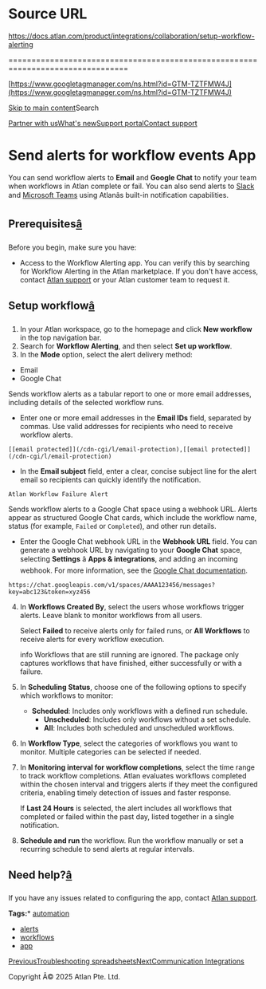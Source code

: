 # Source URL
https://docs.atlan.com/product/integrations/collaboration/setup-workflow-alerting

================================================================================

<!--
canonical: https://docs.atlan.com/product/integrations/collaboration/setup-workflow-alerting
link-alternate: https://docs.atlan.com/product/integrations/collaboration/setup-workflow-alerting
meta-description: Learn how to configure alerts for workflow events in Atlan via email or Google Chat.
meta-docsearch:docusaurus_tag: docs-default-current
meta-docsearch:language: en
meta-docsearch:version: current
meta-docusaurus_locale: en
meta-docusaurus_tag: docs-default-current
meta-docusaurus_version: current
meta-generator: Docusaurus v3.8.1
meta-og-description: Learn how to configure alerts for workflow events in Atlan via email or Google Chat.
meta-og-locale: en
meta-og-title: Send alerts for workflow events | Atlan Documentation
meta-og-url: https://docs.atlan.com/product/integrations/collaboration/setup-workflow-alerting
meta-twitter:card: summary_large_image
meta-viewport: width=device-width,initial-scale=1
title: Send alerts for workflow events | Atlan Documentation
-->

[https://www.googletagmanager.com/ns.html?id=GTM-TZTFMW4J](https://www.googletagmanager.com/ns.html?id=GTM-TZTFMW4J)

[Skip to main content](#__docusaurus_skipToContent_fallback)Search

[Partner with us](https://docs.google.com/forms/d/e/1FAIpQLScuAIhCm2GS7YFstrOjawbP8J7PUmOynQo7wI2yGCcCyEcVSw/viewform)[What's new](https://shipped.atlan.com/)[Support portal](https://atlan.zendesk.com/auth/v2/login/signin?return_to=https%3A%2F%2Fatlan.zendesk.com%2Fhc%2Fen-us&theme=hc&locale=en-us&brand_id=1900000425113&auth_origin=1900000425113%2Cfalse%2Ctrue)[Contact support](/support/submit-request)

Send alerts for workflow events App
===================================

You can send workflow alerts to **Email** and **Google Chat** to notify your team when workflows in Atlan complete or fail. You can also send alerts to [Slack](/product/integrations/collaboration/slack) and [Microsoft Teams](/product/integrations/collaboration/microsoft-teams) using Atlanâs built\-in notification capabilities.

Prerequisites[â](#prerequisites "Direct link to Prerequisites")
-----------------------------------------------------------------

Before you begin, make sure you have:

* Access to the Workflow Alerting app. You can verify this by searching for Workflow Alerting in the Atlan marketplace. If you don't have access, contact [Atlan support](/support/submit-request) or your Atlan customer team to request it.

Setup workflow[â](#setup-workflow "Direct link to Setup workflow")
--------------------------------------------------------------------

1. In your Atlan workspace, go to the homepage and click **New workflow** in the top navigation bar.
2. Search for **Workflow Alerting**, and then select **Set up workflow**.
3. In the **Mode** option, select the alert delivery method:

* Email
* Google Chat

Sends workflow alerts as a tabular report to one or more email addresses, including details of the selected workflow runs.

* Enter one or more email addresses in the **Email IDs** field, separated by commas. Use valid addresses for recipients who need to receive workflow alerts.

```
[[email protected]](/cdn-cgi/l/email-protection),[[email protected]](/cdn-cgi/l/email-protection)  

```
* In the **Email subject** field, enter a clear, concise subject line for the alert email so recipients can quickly identify the notification.

```
Atlan Workflow Failure Alert  

```
Sends workflow alerts to a Google Chat space using a webhook URL. Alerts appear as structured Google Chat cards, which include the workflow name, status (for example, `Failed` or `Completed`), and other run details.

* Enter the Google Chat webhook URL in the **Webhook URL** field. You can generate a webhook URL by navigating to your **Google Chat** space, selecting **Settings** â **Apps \& integrations**, and adding an incoming webhook. For more information, see the [Google Chat documentation](https://developers.google.com/workspace/chat/quickstart/webhooks#create-webhook).

```
https://chat.googleapis.com/v1/spaces/AAAA123456/messages?key=abc123&token=xyz456  

```
4. In **Workflows Created By**, select the users whose workflows trigger alerts. Leave blank to monitor workflows from all users.

    Select **Failed** to receive alerts only for failed runs, or **All Workflows** to receive alerts for every workflow execution.

    info Workflows that are still running are ignored. The package only captures workflows that have finished, either successfully or with a failure.
5. In **Scheduling Status**, choose one of the following options to specify which workflows to monitor:

    * **Scheduled**: Includes only workflows with a defined run schedule.
        * **Unscheduled**: Includes only workflows without a set schedule.
        * **All**: Includes both scheduled and unscheduled workflows.
6. In **Workflow Type**, select the categories of workflows you want to monitor. Multiple categories can be selected if needed.
7. In **Monitoring interval for workflow completions**, select the time range to track workflow completions. Atlan evaluates workflows completed within the chosen interval and triggers alerts if they meet the configured criteria, enabling timely detection of issues and faster response.

    If **Last 24 Hours** is selected, the alert includes all workflows that completed or failed within the past day, listed together in a single notification.
8. **Schedule and run** the workflow. Run the workflow manually or set a recurring schedule to send alerts at regular intervals.

Need help?[â](#need-help "Direct link to Need help?")
-------------------------------------------------------

If you have any issues related to configuring the app, contact [Atlan support](/support/submit-request).

**Tags:*** [automation](/tags/automation)
* [alerts](/tags/alerts)
* [workflows](/tags/workflows)
* [app](/tags/app)

[PreviousTroubleshooting spreadsheets](/product/integrations/collaboration/spreadsheets/troubleshooting/troubleshooting-spreadsheets)[NextCommunication Integrations](/product/integrations/communication)

Copyright Â© 2025 Atlan Pte. Ltd.

